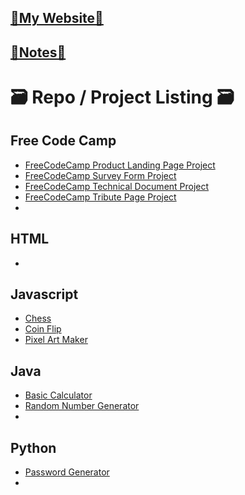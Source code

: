 ## [🌼My Website🌼](https://kathylam204.github.io/)
## [📓Notes📓](https://github.com/kathylam204/cs-notes)

# 🗃️ Repo / Project Listing 🗃️

## Free Code Camp
- [FreeCodeCamp Product Landing Page Project](https://github.com/kathylam204/fccproductlanding)
- [FreeCodeCamp Survey Form Project](https://github.com/kathylam204/fccsurveyform)
- [FreeCodeCamp Technical Document Project](https://github.com/kathylam204/fcctechnicaldoc)
- [FreeCodeCamp Tribute Page Project](https://github.com/kathylam204/fcctributepage)
- 

## HTML
- 

## Javascript
- [Chess](https://github.com/kathylam204/chess)
- [Coin Flip](https://github.com/kathylam204/coin-flip) 
- [Pixel Art Maker](https://github.com/kathylam204/pixelart)

## Java
- [Basic Calculator](https://github.com/kathylam204/calculator)
- [Random Number Generator](https://github.com/kathylam204/numbergenerator)
- 

## Python
- [Password Generator](https://github.com/kathylam204/password-generator)
- 


<!---
## C#
*(Projects coming soon)*

## SQL
*(Projects coming soon)*

## Typescript
*(Projects coming soon)*

## C++
*(Projects coming soon)*

## React
*(Projects coming soon)*

## Go
*(Projects coming soon)*
-->
